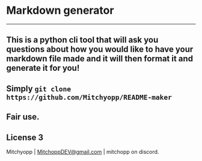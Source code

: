 
# Markdown generator
---
This is a python cli tool that will ask you questions about how you would like to have your markdown file made and it will then format it and generate it for you!
---
Simply `git clone https://github.com/Mitchyopp/README-maker`
---
Fair use.
---
License 3
---
Mitchyopp | MitchoppDEV@gmail.com | mitchopp on discord.